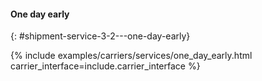 #### One day early
{: #shipment-service-3-2---one-day-early}

{% include examples/carriers/services/one_day_early.html carrier_interface=include.carrier_interface %}
